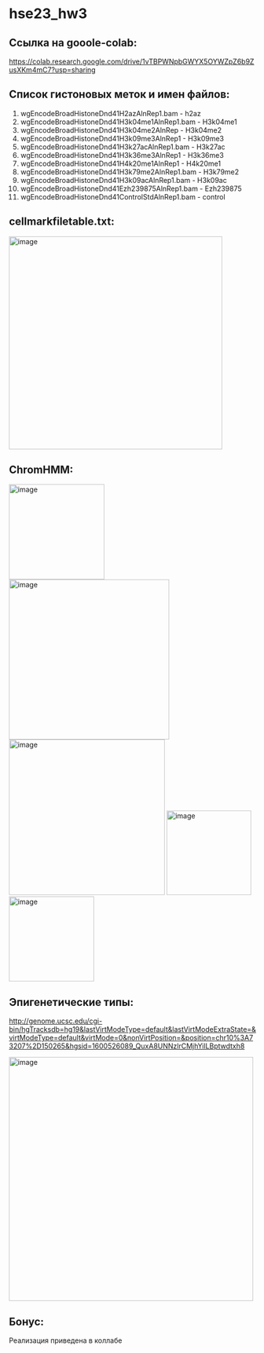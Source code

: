 # hse23_hw3

## Ссылка на gooole-colab: <br />

https://colab.research.google.com/drive/1vTBPWNpbGWYX5OYWZpZ6b9ZusXKm4mC7?usp=sharing

## Список гистоновых меток и имен файлов: <br />

1. wgEncodeBroadHistoneDnd41H2azAlnRep1.bam - h2az <br />
2. wgEncodeBroadHistoneDnd41H3k04me1AlnRep1.bam - H3k04me1 <br />
3. wgEncodeBroadHistoneDnd41H3k04me2AlnRep - H3k04me2 <br />
4. wgEncodeBroadHistoneDnd41H3k09me3AlnRep1 - H3k09me3 <br />
5. wgEncodeBroadHistoneDnd41H3k27acAlnRep1.bam - H3k27ac <br />
6. wgEncodeBroadHistoneDnd41H3k36me3AlnRep1 - H3k36me3 <br />
7. wgEncodeBroadHistoneDnd41H4k20me1AlnRep1 - H4k20me1 <br />
8. wgEncodeBroadHistoneDnd41H3k79me2AlnRep1.bam - H3k79me2 <br />
9. wgEncodeBroadHistoneDnd41H3k09acAlnRep1.bam - H3k09ac <br />
10. wgEncodeBroadHistoneDnd41Ezh239875AlnRep1.bam - Ezh239875 <br />
11. wgEncodeBroadHistoneDnd41ControlStdAlnRep1.bam - control <br />

## cellmarkfiletable.txt: <br />
<img width="434" alt="image" src="https://user-images.githubusercontent.com/77625525/229545877-34488c57-9af5-443c-b796-069fe1260542.png">

## ChromHMM: <br />
<img width="194" alt="image" src="https://user-images.githubusercontent.com/77625525/229546232-c4ac3f92-cab6-4c30-abfe-f3fd83ee2e7d.png">
<img width="326" alt="image" src="https://user-images.githubusercontent.com/77625525/229546335-9240845d-4660-4e4f-9e3b-b503414844e0.png">
<img width="317" alt="image" src="https://user-images.githubusercontent.com/77625525/229546404-c41d033c-56cb-4f02-87e9-83cbb384da72.png">
<img width="172" alt="image" src="https://user-images.githubusercontent.com/77625525/229546485-4d298e3f-3a3e-48b0-948c-c814d7d6afe6.png">
<img width="173" alt="image" src="https://user-images.githubusercontent.com/77625525/229546548-ff1e3a79-79ae-4bb3-8c23-2bb540c85236.png">

## Эпигенетические типы: <br />

http://genome.ucsc.edu/cgi-bin/hgTracksdb=hg19&lastVirtModeType=default&lastVirtModeExtraState=&virtModeType=default&virtMode=0&nonVirtPosition=&position=chr10%3A73207%2D150265&hgsid=1600526089_QuxA8UNNzlrCMjhYilLBptwdtxh8

<img width="497" alt="image" src="https://user-images.githubusercontent.com/77625525/229546944-96c8c6e7-e217-4fef-b88e-d506e6314b10.png">

## Бонус: <br />
Реализация приведена в коллабе


